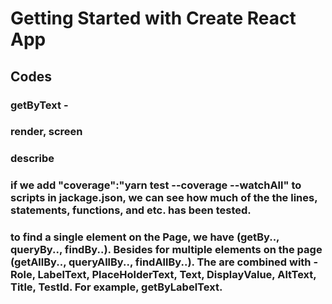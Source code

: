 # Getting Started with Create React App



## Codes

### getByText - 

### render, screen

### describe

### if we add "coverage":"yarn test --coverage --watchAll" to scripts in jackage.json, we can see how much of the the lines, statements, functions, and etc. has been tested. 


### to find a single element on the Page, we have (getBy.., queryBy.., findBy..). Besides for multiple elements on the page (getAllBy.., queryAllBy.., findAllBy..). The are combined with - Role, LabelText, PlaceHolderText, Text, DisplayValue, AltText, Title, TestId. For example, getByLabelText.
